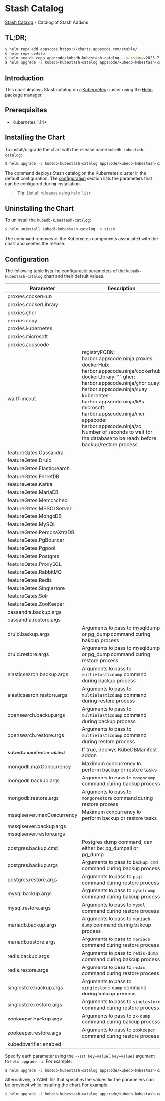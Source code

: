 # Stash Catalog

[Stash Catalog](https://github.com/stashed) - Catalog of Stash Addons

## TL;DR;

```bash
$ helm repo add appscode https://charts.appscode.com/stable/
$ helm repo update
$ helm search repo appscode/kubedb-kubestash-catalog --version=v2025.7.30-rc.0
$ helm upgrade -i kubedb-kubestash-catalog appscode/kubedb-kubestash-catalog -n stash --create-namespace --version=v2025.7.30-rc.0
```

## Introduction

This chart deploys Stash catalog on a [Kubernetes](http://kubernetes.io) cluster using the [Helm](https://helm.sh) package manager.

## Prerequisites

- Kubernetes 1.14+

## Installing the Chart

To install/upgrade the chart with the release name `kubedb-kubestash-catalog`:

```bash
$ helm upgrade -i kubedb-kubestash-catalog appscode/kubedb-kubestash-catalog -n stash --create-namespace --version=v2025.7.30-rc.0
```

The command deploys Stash catalog on the Kubernetes cluster in the default configuration. The [configuration](#configuration) section lists the parameters that can be configured during installation.

> **Tip**: List all releases using `helm list`

## Uninstalling the Chart

To uninstall the `kubedb-kubestash-catalog`:

```bash
$ helm uninstall kubedb-kubestash-catalog -n stash
```

The command removes all the Kubernetes components associated with the chart and deletes the release.

## Configuration

The following table lists the configurable parameters of the `kubedb-kubestash-catalog` chart and their default values.

|         Parameter          |                                                                                                                                                                                   Description                                                                                                                                                                                   |            Default             |
|----------------------------|---------------------------------------------------------------------------------------------------------------------------------------------------------------------------------------------------------------------------------------------------------------------------------------------------------------------------------------------------------------------------------|--------------------------------|
| proxies.dockerHub          |                                                                                                                                                                                                                                                                                                                                                                                 | <code>""</code>                |
| proxies.dockerLibrary      |                                                                                                                                                                                                                                                                                                                                                                                 | <code>""</code>                |
| proxies.ghcr               |                                                                                                                                                                                                                                                                                                                                                                                 | <code>ghcr.io</code>           |
| proxies.quay               |                                                                                                                                                                                                                                                                                                                                                                                 | <code>quay.io</code>           |
| proxies.kubernetes         |                                                                                                                                                                                                                                                                                                                                                                                 | <code>registry.k8s.io</code>   |
| proxies.microsoft          |                                                                                                                                                                                                                                                                                                                                                                                 | <code>mcr.microsoft.com</code> |
| proxies.appscode           |                                                                                                                                                                                                                                                                                                                                                                                 | <code>r.appscode.com</code>    |
| waitTimeout                | registryFQDN: harbor.appscode.ninja proxies: dockerHub: harbor.appscode.ninja/dockerhub dockerLibrary: "" ghcr: harbor.appscode.ninja/ghcr quay: harbor.appscode.ninja/quay kubernetes: harbor.appscode.ninja/k8s microsoft: harbor.appscode.ninja/mcr appscode: harbor.appscode.ninja/ac Number of seconds to wait for the database to be ready before backup/restore process. | <code>300</code>               |
| featureGates.Cassandra     |                                                                                                                                                                                                                                                                                                                                                                                 | <code>true</code>              |
| featureGates.Druid         |                                                                                                                                                                                                                                                                                                                                                                                 | <code>true</code>              |
| featureGates.Elasticsearch |                                                                                                                                                                                                                                                                                                                                                                                 | <code>true</code>              |
| featureGates.FerretDB      |                                                                                                                                                                                                                                                                                                                                                                                 | <code>false</code>             |
| featureGates.Kafka         |                                                                                                                                                                                                                                                                                                                                                                                 | <code>true</code>              |
| featureGates.MariaDB       |                                                                                                                                                                                                                                                                                                                                                                                 | <code>true</code>              |
| featureGates.Memcached     |                                                                                                                                                                                                                                                                                                                                                                                 | <code>true</code>              |
| featureGates.MSSQLServer   |                                                                                                                                                                                                                                                                                                                                                                                 | <code>true</code>              |
| featureGates.MongoDB       |                                                                                                                                                                                                                                                                                                                                                                                 | <code>true</code>              |
| featureGates.MySQL         |                                                                                                                                                                                                                                                                                                                                                                                 | <code>true</code>              |
| featureGates.PerconaXtraDB |                                                                                                                                                                                                                                                                                                                                                                                 | <code>true</code>              |
| featureGates.PgBouncer     |                                                                                                                                                                                                                                                                                                                                                                                 | <code>true</code>              |
| featureGates.Pgpool        |                                                                                                                                                                                                                                                                                                                                                                                 | <code>false</code>             |
| featureGates.Postgres      |                                                                                                                                                                                                                                                                                                                                                                                 | <code>true</code>              |
| featureGates.ProxySQL      |                                                                                                                                                                                                                                                                                                                                                                                 | <code>true</code>              |
| featureGates.RabbitMQ      |                                                                                                                                                                                                                                                                                                                                                                                 | <code>false</code>             |
| featureGates.Redis         |                                                                                                                                                                                                                                                                                                                                                                                 | <code>true</code>              |
| featureGates.Singlestore   |                                                                                                                                                                                                                                                                                                                                                                                 | <code>true</code>              |
| featureGates.Solr          |                                                                                                                                                                                                                                                                                                                                                                                 | <code>false</code>             |
| featureGates.ZooKeeper     |                                                                                                                                                                                                                                                                                                                                                                                 | <code>true</code>              |
| cassandra.backup.args      |                                                                                                                                                                                                                                                                                                                                                                                 | <code>""</code>                |
| cassandra.restore.args     |                                                                                                                                                                                                                                                                                                                                                                                 | <code>""</code>                |
| druid.backup.args          | Arguments to pass to mysqldump or pg_dump command  during bakcup process                                                                                                                                                                                                                                                                                                        | <code>""</code>                |
| druid.restore.args         | Arguments to pass to mysqldump or pg_dump command during restore process                                                                                                                                                                                                                                                                                                        | <code>""</code>                |
| elasticsearch.backup.args  | Arguments to pass to `multielasticdump` command  during backup process                                                                                                                                                                                                                                                                                                          | <code>""</code>                |
| elasticsearch.restore.args | Arguments to pass to `multielasticdump` command during restore process                                                                                                                                                                                                                                                                                                          | <code>""</code>                |
| opensearch.backup.args     | Arguments to pass to `multielasticdump` command  during backup process                                                                                                                                                                                                                                                                                                          | <code>""</code>                |
| opensearch.restore.args    | Arguments to pass to `multielasticdump` command during restore process                                                                                                                                                                                                                                                                                                          | <code>""</code>                |
| kubedbmanifest.enabled     | If true, deploys KubeDBManifest addon                                                                                                                                                                                                                                                                                                                                           | <code>true</code>              |
| mongodb.maxConcurrency     | Maximum concurrency to perform backup or restore tasks                                                                                                                                                                                                                                                                                                                          | <code>3</code>                 |
| mongodb.backup.args        | Arguments to pass to `mongodump` command during backup process                                                                                                                                                                                                                                                                                                                  | <code>""</code>                |
| mongodb.restore.args       | Arguments to pass to `mongorestore` command during restore process                                                                                                                                                                                                                                                                                                              | <code>""</code>                |
| mssqlserver.maxConcurrency | Maximum concurrency to perform backup or restore tasks                                                                                                                                                                                                                                                                                                                          | <code>3</code>                 |
| mssqlserver.backup.args    |                                                                                                                                                                                                                                                                                                                                                                                 | <code>""</code>                |
| mssqlserver.restore.args   |                                                                                                                                                                                                                                                                                                                                                                                 | <code>""</code>                |
| postgres.backup.cmd        | Postgres dump command, can either be: pg_dumpall  or pg_dump                                                                                                                                                                                                                                                                                                                    | <code>"pg_dumpall"</code>      |
| postgres.backup.args       | Arguments to pass to `backup.cmd` command during backup process                                                                                                                                                                                                                                                                                                                 | <code>""</code>                |
| postgres.restore.args      | Arguments to pass to `psql` command during restore process                                                                                                                                                                                                                                                                                                                      | <code>""</code>                |
| mysql.backup.args          | Arguments to pass to `mysqldump` command  during bakcup process                                                                                                                                                                                                                                                                                                                 | <code>""</code>                |
| mysql.restore.args         | Arguments to pass to `mysql` command during restore process                                                                                                                                                                                                                                                                                                                     | <code>""</code>                |
| mariadb.backup.args        | Arguments to pass to `mariadb-dump` command  during bakcup process                                                                                                                                                                                                                                                                                                              | <code>""</code>                |
| mariadb.restore.args       | Arguments to pass to `mariadb` command during restore process                                                                                                                                                                                                                                                                                                                   | <code>""</code>                |
| redis.backup.args          | Arguments to pass to `redis-dump` command  during bakcup process                                                                                                                                                                                                                                                                                                                | <code>""</code>                |
| redis.restore.args         | Arguments to pass to `redis` command during restore process                                                                                                                                                                                                                                                                                                                     | <code>""</code>                |
| singlestore.backup.args    | Arguments to pass to `singlestore-dump` command  during bakcup process                                                                                                                                                                                                                                                                                                          | <code>""</code>                |
| singlestore.restore.args   | Arguments to pass to `singlestore` command during restore process                                                                                                                                                                                                                                                                                                               | <code>""</code>                |
| zookeeper.backup.args      | Arguments to pass to `zk-dump` command  during bakcup process                                                                                                                                                                                                                                                                                                                   | <code>""</code>                |
| zookeeper.restore.args     | Arguments to pass to `zookeeper` command during restore process                                                                                                                                                                                                                                                                                                                 | <code>""</code>                |
| kubedbverifier.enabled     |                                                                                                                                                                                                                                                                                                                                                                                 | <code>true</code>              |


Specify each parameter using the `--set key=value[,key=value]` argument to `helm upgrade -i`. For example:

```bash
$ helm upgrade -i kubedb-kubestash-catalog appscode/kubedb-kubestash-catalog -n stash --create-namespace --version=v2025.7.30-rc.0 --set proxies.ghcr=ghcr.io
```

Alternatively, a YAML file that specifies the values for the parameters can be provided while
installing the chart. For example:

```bash
$ helm upgrade -i kubedb-kubestash-catalog appscode/kubedb-kubestash-catalog -n stash --create-namespace --version=v2025.7.30-rc.0 --values values.yaml
```
